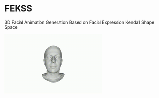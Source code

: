 # FEKSS
3D Facial Animation Generation Based on Facial Expression Kendall Shape Space

<img src="./sentence01.gif" alt="sentence01" width="320" height="-1">
